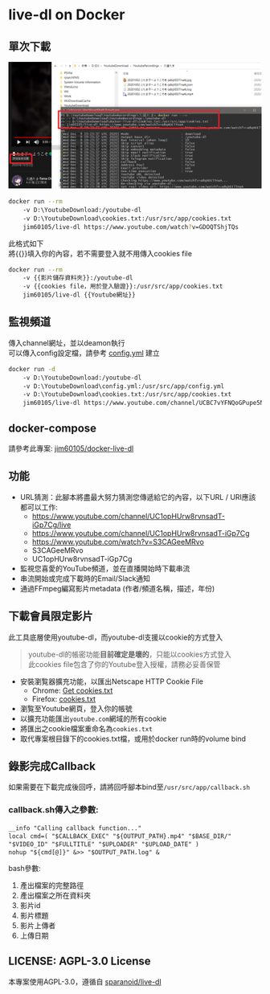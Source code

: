 # live-dl on Docker
## 單次下載
![demo pic](demo.png)
```bash
docker run --rm
    -v D:\YoutubeDownload:/youtube-dl
    -v D:\YoutubeDownload\cookies.txt:/usr/src/app/cookies.txt
    jim60105/live-dl https://www.youtube.com/watch?v=GDOQTShjTQs
```

此格式如下\
將{{}}填入你的內容，若不需要登入就不用傳入cookies file
```bash
docker run --rm
    -v {{影片儲存資料夾}}:/youtube-dl
    -v {{cookies file，用於登入驗證}}:/usr/src/app/cookies.txt
    jim60105/live-dl {{Youtube網址}}
```

## 監視頻道
傳入channel網址，並以deamon執行\
可以傳入config設定檔，請參考 [config.yml](config.yml) 建立

```bash
docker run -d
    -v D:\YoutubeDownload:/youtube-dl
    -v D:\YoutubeDownload\config.yml:/usr/src/app/config.yml
    -v D:\YoutubeDownload\cookies.txt:/usr/src/app/cookies.txt
    jim60105/live-dl https://www.youtube.com/channel/UCBC7vYFNQoGPupe5NxPG4Bw
```

## docker-compose
請參考此專案: [jim60105/docker-live-dl](https://github.com/jim60105/docker-live-dl)

## 功能
- URL猜測：此腳本將盡最大努力猜測您傳遞給它的內容，以下URL / URI應該都可以工作:
  - https://www.youtube.com/channel/UC1opHUrw8rvnsadT-iGp7Cg/live
  - https://www.youtube.com/channel/UC1opHUrw8rvnsadT-iGp7Cg
  - https://www.youtube.com/watch?v=S3CAGeeMRvo
  - S3CAGeeMRvo
  - UC1opHUrw8rvnsadT-iGp7Cg
- 監視您喜愛的YouTube頻道，並在直播開始時下載串流
- 串流開始或完成下載時的Email/Slack通知
- 通過FFmpeg編寫影片metadata (作者/頻道名稱，描述，年份)

## 下載會員限定影片
此工具底層使用youtube-dl，而youtube-dl支援以cookie的方式登入
> youtube-dl的帳密功能**目前確定是壞的**，只能以cookies方式登入\
> 此cookies file包含了你的Youtube登入授權，請務必妥善保管
* 安裝瀏覧器擴充功能，以匯出Netscape HTTP Cookie File
  * Chrome: [Get cookies.txt](https://chrome.google.com/webstore/detail/get-cookiestxt/bgaddhkoddajcdgocldbbfleckgcbcid)
  * Firefox: [cookies.txt](https://addons.mozilla.org/zh-TW/firefox/addon/cookies-txt/)
* 瀏覧至Youtube網頁，登入你的帳號
* 以擴充功能匯出`youtube.com`網域的所有cookie
* 將匯出之cookie檔案重命名為`cookies.txt`
* 取代專案根目錄下的cookies.txt檔，或用於docker run時的volume bind

## 錄影完成Callback
如果需要在下載完成後回呼，請將回呼腳本bind至`/usr/src/app/callback.sh`

### callback.sh傳入之參數:
```
__info "Calling callback function..."
local cmd=( "$CALLBACK_EXEC" "${OUTPUT_PATH}.mp4" "$BASE_DIR/" "$VIDEO_ID" "$FULLTITLE" "$UPLOADER" "$UPLOAD_DATE" )
nohup "${cmd[@]}" &>> "$OUTPUT_PATH.log" &
```
bash參數:
1. 產出檔案的完整路徑
1. 產出檔案之所在資料夾
1. 影片id
1. 影片標題
1. 影片上傳者
1. 上傳日期

## LICENSE: AGPL-3.0 License 
本專案使用AGPL-3.0，遵循自 [sparanoid/live-dl](https://github.com/sparanoid/live-dl)
